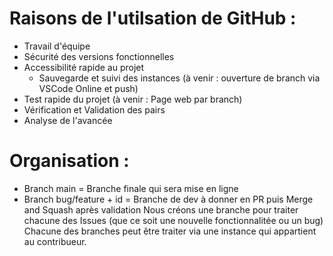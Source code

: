 # Raisons de l'utilsation de GitHub :
- Travail d'équipe
- Sécurité des versions fonctionnelles
- Accessibilité rapide au projet
  - Sauvegarde et suivi des instances (à venir : ouverture de branch via VSCode Online et push)
- Test rapide du projet (à venir : Page web par branch)
- Vérification et Validation des pairs
- Analyse de l'avancée
# Organisation :
- Branch main = Branche finale qui sera mise en ligne
- Branch bug/feature + id = Branche de dev à donner en PR puis Merge and Squash après validation
Nous créons une branche pour traiter chacune des Issues (que ce soit une nouvelle fonctionnalitée ou un bug)
Chacune des branches peut être traiter via une instance qui appartient au contribueur.
